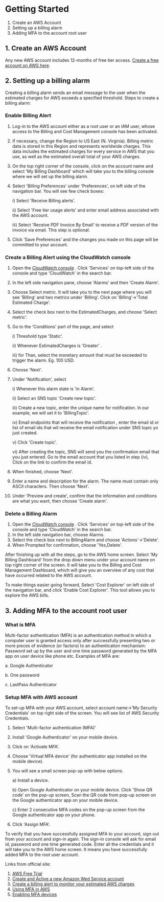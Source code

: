 # Getting Started

1. Create an AWS Account
2. Setting up a billing alarm
3. Adding MFA to the account root user

## 1. Create an AWS Account

Any new AWS account includes 12-months of free tier access. [Create a free account on AWS here](https://aws.amazon.com/free/ ).

## 2. Setting up a billing alarm

Creating a billing alarm sends an email message to the user when the estimated charges for AWS exceeds a specified threshold. Steps to create a billing alarm:

### Enable Billing Alert

1) Log-in to the AWS account either as a root user or an IAM user, whose access to the Billing and Cost Management console has been activated.
2) If necessary, change the Region to US East (N. Virginia). Billing metric data is stored in this Region and represents worldwide charges. This data includes the estimated charges for every service in AWS that you use, as well as the estimated overall total of your AWS charges.
3) On the top right corner of the console, click on the account name and select 'My Billing Dashboard' which will take you to the billing console where we will set up the billing alarm.
4) Select 'Billing Preferences' under 'Preferences', on left side of the navigation bar. You will see few check boxes:

    i) Select 'Receive Billing alerts'.

    ii) Select 'Free tier usage alerts' and enter email address associated with the AWS account.

    iii) Select 'Receive PDF Invoice By Email' to receive a PDF version of the invoice via email. This step is optional.

5) Click 'Save Preferences' and the changes you made on this page will be committed to your account.

### Create a Billing Alert using the CloudWatch console

1) Open the [CloudWatch console]( https://console.aws.amazon.com/cloudwatch/) . Click 'Services' on top-left side of the console and type 'CloudWatch' in the search bar.
2) In the left side navigation pane, choose 'Alarms' and then 'Create Alarm'.
3) Choose Select metric. It will take you to the next page where you will see 'Billing' and two metrics under 'Billing'. Click on 'Billing'->'Total Estimated Charge'.
4) Select the check box next to the EstimatedCharges, and choose 'Select metric'.
5) Go to the 'Conditions' part of the page, and select

    i) Threshold type 'Static'.

    ii) Whenever EstimatedCharges is 'Greater' .

    iii) for Than, select the monetary amount that must be exceeded to trigger the alarm. Eg. 100 USD.

6) Choose 'Next'.
7) Under 'Notification', select

    i) Whenever this alarm state is 'in Alarm'.

    ii) Select an SNS topic 'Create new topic'.

    iii) Create a new topic, enter the unique name for notification. In our example, we will set it to 'BillingTopic'.

    iv) Email endpoints that will receive the notification , enter the email id or list of email ids that wil receive the email notification under SNS topic yo just created.

    v) Click 'Create topic'.

    vi) After creating the topic, SNS will send you the confirmation email that you just entered. Go to the email account that you listed in step (iv), Click on the link to confirm the email id.

8) When finished, choose 'Next'.
9) Enter a name and description for the alarm. The name must contain only ASCII characters. Then choose 'Next'.
10) Under 'Preview and create', confirm that the information and conditions are what you want, then choose 'Create alarm'.

### Delete a Billing Alarm

1) Open the [CloudWatch console]( https://console.aws.amazon.com/cloudwatch/) . Click 'Services' on top-left side of the console and type 'CloudWatch' in the search bar.
2) In the left side navigation bar, choose Alarms.
3) Select the check box next to BillingAlarm and choose 'Actions'->'Delete'.
4) When Prompted for confirmation, choose 'Yes,Delete'.

After finishing up with all the steps, go to the AWS home screen. Select 'My Billing Dashboard' from the drop down menu under your account name on top right corner of the screen. It will take you to the Billing and Cost Management Dashboard, which will give you an overview of any cost that have occurred related to the AWS account.

To make things easier going forward, Select 'Cost Explorer' on left side of the navigation bar, and click 'Enable Cost Explorer'. This tool allows you to explore the AWS bills.

## 3. Adding MFA to the account root user

### What is MFA

Multi-factor authentication (MFA) is an authentication method in which a computer user is granted access only after successfully presenting two or more pieces of evidence (or factors) to an authentication mechanism: Password set up by the user and one time password generated by the MFA app on user device like phone etc. Examples of MFA are:

a. Google Authenticator

b. One password

c. LastPass Authenticator

### Setup MFA with AWS account

To set-up MFA with your AWS account, select account name->'My Security Credentials' on top right side of the screen. You will see list of AWS Security Credentials.

1. Select 'Multi-factor authentication (MFA)'
2. Install 'Google Authenticator' on your mobile device.
3. Click on 'Activate MFA'.
4. Choose 'Virtual MFA device' (for authenticator app installed on the mobile device).
5. You will see a small screen pop-up with below options.

    a) Install a device.

    b) Open Google Authenticator on your mobile device. Click 'Show QR code' on the pop-up screen, Scan the QR code from pop-up screen on the Google authenticator app on your mobile device.

    c) Enter 2 consecutive MFA codes on the pop-up screen from the Google authenticator app on your phone.
6. Click 'Assign MFA'.

To verify that you have successfully assigned MFA to your account, sign out from your account and sign-in again. The sign-in console will ask for email id, password and one time generated code. Enter all the credentials and it will take you to the AWS home screen. It means you have successfully added MFA to the root user account.


Links from official site:

1. [AWS Free Trial](https://aws.amazon.com/free/start-your-free-trial/)
2. [Create and Active a new Amazon Wed Service account](https://aws.amazon.com/premiumsupport/knowledge-center/create-and-activate-aws-account/)
3. [Create a billing alert to monitor your estimated AWS charges](https://docs.aws.amazon.com/AmazonCloudWatch/latest/monitoring/monitor_estimated_charges_with_cloudwatch.html)
4. [Using MFA in AWS](https://docs.aws.amazon.com/IAM/latest/UserGuide/id_credentials_mfa.html)
5. [Enabling MFA devices](https://docs.aws.amazon.com/IAM/latest/UserGuide/id_credentials_mfa_enable.html)
